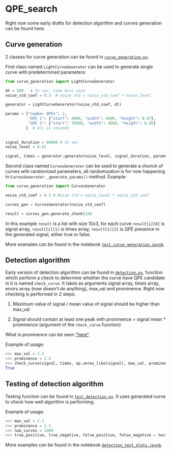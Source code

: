 # QPE_search

Right now some early drafts for detection algorithm and curves generation can be found here.

## Curve generation

2 classes for curve generation can be found in [`curve_generation.py`](curve_generation.py). 

First class named ```LightCurveGenerator``` can be used to generate single curve with predetermined parameters:

```python
from curve_generation import LightCurveGenerator

dt = 500.  # In sec, time bins size
noise_std_coef = 0.3  # noise std = noise_std_coef * noise_level

generator = LightCurveGenerator(noise_std_coef, dt)

params = {"number QPEs": 2, 
          "QPE 1": {"start": 4000, "width": 4000, "height": 0.07}, 
          "QPE 2": {"start": 35000, "width": 4000, "height": 0.05}
         }  # All in seconds
         
         
signal_duration = 60000 # In sec
noise_level = 0.01

signal, times = generator.generate(noise_level, signal_duration, params)
```

Second class named ```CurvesGenerator``` can be used to generate a chunck of curves with randomized parameters, all randomization is for now happening in ```CurvesGenerator._generate_params()``` method. Example:

```python
from curve_generation import CurvesGenerator

noise_std_coef = 0.3 # Noise std = noise_level * noise_std_coef 

curves_gen = CurvesGenerator(noise_std_coef)

result = curves_gen.generate_chunk(10)
```

In this example ```result``` is a list with size 10x3, for each curve ```result[i][0]``` is signal array, ```result[i][1]``` is times array, ```result[i][2]``` is QPE presence in the generated signal, either true or false.

More examples can be found in the notebook [`test_curve_generation.ipynb`](test_curve_generation.ipynb).


## Detection algorithm

Early version of detection algorithm can be found in [`detection.py`](detection.py), function which perform a check to determine whether the curve have QPE candidate in it is named ```check_curve```. It takes as arguments signal array, times array, errors array (now doesn't do anything), max_val and prominence. Right now checking is performed in 2 steps: 

1. Maximum value of signal / mean value of signal should be higher than max_val

2. Signal should contain at least one peak with prominence = signal mean * prominence (argument of the ```check_curve``` function)

What is prominence can be seen ["here"](https://en.wikipedia.org/wiki/Topographic_prominence).

Example of usage:

```python
>>> max_val = 2.5
>>> prominence = 2.5
>>> check_curve(signal, times, np.zeros_like(signal), max_val, prominence)
True
```

## Testing of detection algorithm

Testing function can be found in [`test_detection.py`](test_detection.py). It uses generated curve to check how well algorithm is performing. 


Example of usage:

```python
>>> max_val = 2.3
>>> prominence = 2.3
>>> num_curves = 1000
>>> true_positive, true_negative, false_positive, false_negative = test_detection(num_curves, max_val, prominence)
```


More examples can be found in the notebook [`detection_test_plots.ipynb`](detection_test_plots.ipynb).



